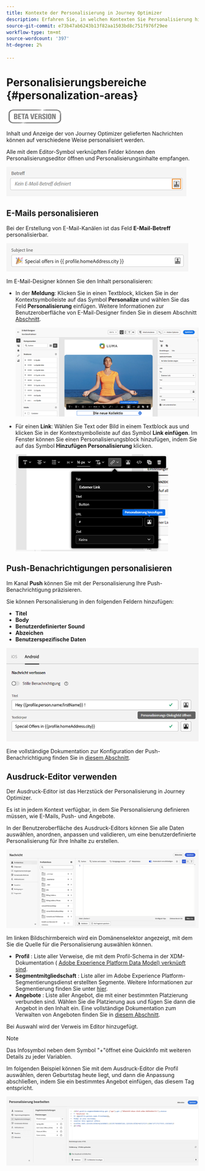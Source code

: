 ```yaml
---
title: Kontexte der Personalisierung in Journey Optimizer
description: Erfahren Sie, in welchen Kontexten Sie Personalisierung hinzufügen können
source-git-commit: e73b47ab6243b13f82aa1503bd8c751f976f29ee
workflow-type: tm+mt
source-wordcount: '397'
ht-degree: 2%

---
```


# Personalisierungsbereiche {#personalization-areas}

![](../assets/do-not-localize/badge.png)

Inhalt und Anzeige der von Journey Optimizer gelieferten Nachrichten können auf verschiedene Weise personalisiert werden.

Alle mit dem Editor-Symbol verknüpften Felder können den Personalisierungseditor öffnen und Personalisierungsinhalte empfangen.

![](assets/perso_icon.png)

## E-Mails personalisieren

Bei der Erstellung von E-Mail-Kanälen ist das Feld **E-Mail-Betreff** personalisierbar.

![](assets/perso_subject.png)

Im E-Mail-Designer können Sie den Inhalt personalisieren:

* In der **Meldung**: Klicken Sie in einen Textblock, klicken Sie in der Kontextsymbolleiste auf das Symbol **Personalize** und wählen Sie das Feld **Personalisierung** einfügen. Weitere Informationen zur Benutzeroberfläche von E-Mail-Designer finden Sie in diesem Abschnitt [Abschnitt](../design-emails.md).

   ![](assets/perso_insert.png)

* Für einen **Link**: Wählen Sie Text oder Bild in einem Textblock aus und klicken Sie in der Kontextsymbolleiste auf das Symbol **Link einfügen**. Im Fenster können Sie einen Personalisierungsblock hinzufügen, indem Sie auf das Symbol **Hinzufügen Personalisierung** klicken.

   ![](assets/perso_link.png)

## Push-Benachrichtigungen personalisieren

Im Kanal **Push** können Sie mit der Personalisierung Ihre Push-Benachrichtigung präzisieren.

Sie können Personalisierung in den folgenden Feldern hinzufügen:

* **Titel**
* **Body**
* **Benutzerdefinierter Sound**
* **Abzeichen**
* **Benutzerspezifische Daten**

![](assets/perso_push.png)

Eine vollständige Dokumentation zur Konfiguration der Push-Benachrichtigung finden Sie in [diesem Abschnitt](../configure-push.md).


## Ausdruck-Editor verwenden

Der Ausdruck-Editor ist das Herzstück der Personalisierung in Journey Optimizer.

Es ist in jedem Kontext verfügbar, in dem Sie Personalisierung definieren müssen, wie E-Mails, Push- und Angebote.

In der Benutzeroberfläche des Ausdruck-Editors können Sie alle Daten auswählen, anordnen, anpassen und validieren, um eine benutzerdefinierte Personalisierung für Ihre Inhalte zu erstellen.

![](assets/perso_ee1.png)

Im linken Bildschirmbereich wird ein Domänenselektor angezeigt, mit dem Sie die Quelle für die Personalisierung auswählen können.

* **Profil** : Liste aller Verweise, die mit dem Profil-Schema in der XDM-Dokumentation ( [Adobe Experience Platform Data Model) verknüpft sind](https://experienceleague.adobe.com/docs/experience-platform/xdm/home.html?lang=de).
* **Segmentmitgliedschaft** : Liste aller im Adobe Experience Platform-Segmentierungsdienst erstellten Segmente. Weitere Informationen zur Segmentierung finden Sie unter [hier](https://experienceleague.adobe.com/docs/experience-platform/segmentation/home.html?lang=en).
* **Angebote** : Liste aller Angebot, die mit einer bestimmten Platzierung verbunden sind. Wählen Sie die Platzierung aus und fügen Sie dann die Angebot in den Inhalt ein. Eine vollständige Dokumentation zum Verwalten von Angeboten finden Sie in [diesem Abschnitt](../../using/offers/get-started/starting-offer-decisioning.md).

Bei Auswahl wird der Verweis im Editor hinzugefügt.

>[!NOTE]
>
>Das Infosymbol neben dem Symbol &quot;+&quot;öffnet eine QuickInfo mit weiteren Details zu jeder Variablen.

Im folgenden Beispiel können Sie mit dem Ausdruck-Editor die Profil auswählen, deren Geburtstag heute liegt, und dann die Anpassung abschließen, indem Sie ein bestimmtes Angebot einfügen, das diesem Tag entspricht.

![](assets/perso_ee2.png)




